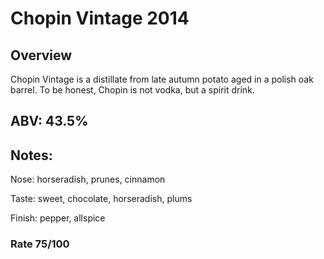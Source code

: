 # Chopin Vintage 2014

## Overview 
Chopin Vintage is a distillate from late autumn potato aged in a polish oak barrel. To be honest, Chopin is not vodka, but a spirit drink.

## ABV: 43.5%

## Notes: 
Nose: horseradish, prunes, cinnamon

Taste: sweet, chocolate, horseradish, plums

Finish: pepper, allspice

### Rate 75/100
